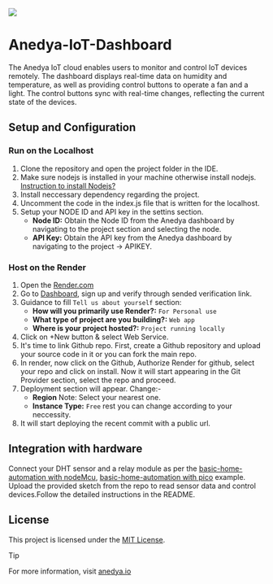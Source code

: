 [<img src="https://img.shields.io/badge/Anedya-Documentation-blue?style=for-the-badge">](https://docs.anedya.io?utm_source=github&utm_medium=link&utm_campaign=github-examples&utm_content=anedya-nodered)

# Anedya-IoT-Dashboard
The Anedya IoT cloud enables users to monitor and control IoT devices remotely. The dashboard displays real-time data on humidity and temperature, as well as providing control buttons to operate a fan and a light. The control buttons sync with real-time changes, reflecting the current state of the devices.

## Setup and Configuration
### Run on the Localhost
1. Clone the repository and open the project folder in the IDE.
2. Make sure nodejs is installed in your machine otherwise install nodejs. [Instruction to install Nodejs?](https://nodejs.org/en/learn/getting-started/how-to-install-nodejs)
3. Install neccessary dependency regarding the project.
4. Uncomment the code in the index.js file that is written for the localhost.
5. Setup your NODE ID and API key in the settins section.
    - **Node ID:** Obtain the Node ID from the Anedya dashboard by navigating to the project section and selecting the node.
    - **API Key:** Obtain the API key from the Anedya dashboard by navigating to the project -> APIKEY.

### Host on the Render
1. Open the [Render.com](https://render.com)
2. Go to [Dashboard](https://dashboard.render.com/login), sign up and verify through sended verification link.
3. Guidance to fill `Tell us about yourself` section:
    - **How will you primarily use Render?:** `For Personal use`
    - **What type of project are you building?:** `Web app`
    - **Where is your project hosted?:** `Project running locally`
4. Click on +New button & select Web Service.
5. It's time to link Github repo. First, create a Github repository and upload your source code in it or you can fork the main repo.
6. In render, now click on the Github, Authorize Render for github, select your repo and click on install. Now it will start appearing in the Git Provider section, select the repo and proceed.
7. Deployment section will appear. Change:- 
    - **Region** Note: Select your nearest one.
    - **Instance Type:** `Free` 
rest you can change according to your neccessity.
 8. It will start deploying the recent commit with a public url.


## Integration with hardware
Connect your DHT sensor and a relay module as per the [basic-home-automation with nodeMcu](https://github.com/anedyaio/anedya-example-nodemcu/tree/main/basic-home-automation), [basic-home-automation with pico](https://github.com/anedyaio/anedya-example-pico/tree/main/Thonny/basic-home-automation/pico) example. Upload the provided sketch from the repo to read sensor data and control devices.Follow the detailed instructions in the README.


## License
This project is licensed under the [MIT License](https://github.com/suraj-maurya/anedya-example-nodered/blob/main/LICENSE).

>[!TIP]
> For more information, visit [anedya.io](https://anedya.io/?utm_source=github&utm_medium=link&utm_campaign=github-examples&utm_content=anedya-nodered)
